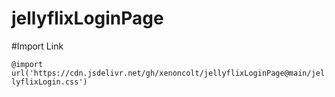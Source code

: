 # jellyflixLoginPage

#Import Link

```@import url('https://cdn.jsdelivr.net/gh/xenoncolt/jellyflixLoginPage@main/jellyflixLogin.css')```
